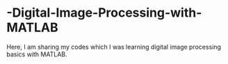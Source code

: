 # -Digital-Image-Processing-with-MATLAB

Here, I am sharing my codes which I was learning digital image processing basics with MATLAB.
